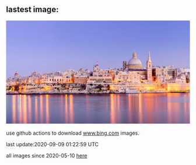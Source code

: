 ## lastest image:
![](images/OttoSettembre.jpg)

use github actions to download www.bing.com images.

last update:2020-09-09 01:22:59 UTC

all images since 2020-05-10 [here](https://github.com/counter2015/bing-daily-images/tree/master/images) 
